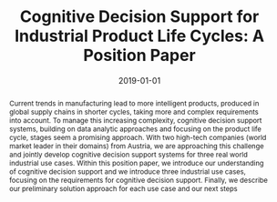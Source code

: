 ---
abstract: Current trends in manufacturing lead to more intelligent products, produced
  in global supply chains in shorter cycles, taking more and complex requirements
  into account. To manage this increasing complexity, cognitive decision support systems,
  building on data analytic approaches and focusing on the product life cycle, stages
  seem a promising approach. With two high-tech companies (world market leader in
  their domains) from Austria, we are approaching this challenge and jointly develop
  cognitive decision support systems for three real world industrial use cases. Within
  this position paper, we introduce our understanding of cognitive decision support
  and we introduce three industrial use cases, focusing on the requirements for cognitive
  decision support. Finally, we describe our preliminary solution approach for each
  use case and our next steps
authors:
- Stefan Thalmann
- Heimo Gursch
- Josef Suschnigg
- Milot Gashi
- Helmut Ennsbrunner
- Anna Katharina Fuchs
- Tobias Schreck
- Belgin Mutlu
- Jürgen Mangler
- Gertrude Kappel
- Christian Huemer
- Stefanie Lindstaedt
date: '2019-01-01'
featured: false
links:
- name: Publik
  url: https://publik.tuwien.ac.at/showentry.php?ID=281823&lang=2
publication: 'in: "Proceedings of the Eleventh International Conference on Advanced
  Cognitive Technologies and Applications (COGNITIVE 2019)", issued by: Marta Franova,
  Charlotte Sennersten, Jayfus T. Doswell (eds); IARIA, Venice, Italy, 2019, ISBN:
  978-1-61208-705-4, 3 - 9'
publication_types:
- '1'
publishDate: '2019-01-01'
title: 'Cognitive Decision Support for Industrial Product Life Cycles: A Position
  Paper'
url_pdf: https://publik.tuwien.ac.at/files/publik_281823.pdf
---